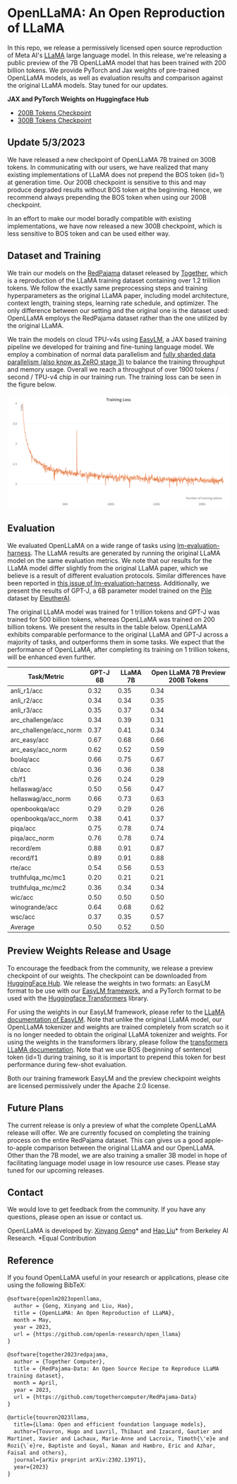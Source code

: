 # OpenLLaMA: An Open Reproduction of LLaMA

In this repo, we release a permissively licensed open source reproduction of Meta AI's [LLaMA](https://ai.facebook.com/blog/large-language-model-llama-meta-ai/) large language model. In this release, we're releasing a public preview of the 7B OpenLLaMA model that has been trained with 200 billion tokens. We provide PyTorch and Jax weights of pre-trained OpenLLaMA models, as well as evaluation results and comparison against the original LLaMA models. Stay tuned for our updates.

**JAX and PyTorch Weights on Huggingface Hub**
- [200B Tokens Checkpoint](https://huggingface.co/openlm-research/open_llama_7b_preview_200bt)
- [300B Tokens Checkpoint](https://huggingface.co/openlm-research/open_llama_7b_preview_300bt)


## Update 5/3/2023
We have released a new checkpoint of OpenLLaMA 7B trained on 300B tokens. In communicating
with our users, we have realized that many existing implementations of LLaMA does not
prepend the BOS token (id=1) at generation time. Our 200B checkpoint is sensitive
to this and may produce degraded results without BOS token at the beginning. Hence,
we recommend always prepending the BOS token when using our 200B checkpoint.

In an effort to make our model boradly compatible with existing implementations, we have now
released a new 300B checkpoint, which is less sensitive to BOS token and can be used
either way.


## Dataset and Training

We train our models on the [RedPajama](https://www.together.xyz/blog/redpajama) dataset released by [Together](https://www.together.xyz/), which is a reproduction of the LLaMA training dataset containing over 1.2 trillion tokens. We follow the exactly same preprocessing steps and training hyperparameters as the original LLaMA paper, including model architecture, context length, training steps, learning rate schedule, and optimizer.  The only difference between our setting and the original one is the dataset used: OpenLLaMA employs the RedPajama dataset rather than the one utilized by the original LLaMA.

We train the models on cloud TPU-v4s using [EasyLM](https://github.com/young-geng/EasyLM), a JAX based training pipeline we developed for training and fine-tuning language model. We employ a combination of normal data parallelism and [fully sharded data parallelism (also know as ZeRO stage 3)](https://engineering.fb.com/2021/07/15/open-source/fsdp/) to balance the training throughput and memory usage. Overall we reach a throughput of over 1900 tokens / second / TPU-v4 chip in our training run. The training loss can be seen in the figure below.

![](media/loss_200bt.png)



## Evaluation

We evaluated OpenLLaMA on a wide range of tasks using [lm-evaluation-harness](https://github.com/EleutherAI/lm-evaluation-harness).  The LLaMA results are generated by running the original LLaMA model on the same evaluation metrics. We note that our results for the LLaMA model differ slightly from the original LLaMA paper, which we believe is a result of different evaluation protocols. Similar differences have been reported in [this issue of lm-evaluation-harness](https://github.com/EleutherAI/lm-evaluation-harness/issues/443). Additionally, we present the results of GPT-J, a 6B parameter model trained on the [Pile](https://pile.eleuther.ai/) dataset by [EleutherAI](https://www.eleuther.ai/).

The original LLaMA model was trained for 1 trillion tokens and GPT-J was trained for 500 billion tokens, whereas OpenLLaMA was trained on 200 billion tokens.  We present the results in the table below. OpenLLaMA exhibits comparable performance to the original LLaMA and GPT-J across a majority of tasks, and outperforms them in some tasks. We expect that the performance of OpenLLaMA, after completing its training on 1 trillion tokens, will be enhanced even further.


| **Task/Metric**        | **GPT-J 6B** | **LLaMA 7B** | **Open LLaMA 7B Preview 200B Tokens** |
| ---------------------- | ------------ | ------------ | ------------------------------------- |
| anli_r1/acc            | 0.32         | 0.35         | 0.34                                  |
| anli_r2/acc            | 0.34         | 0.34         | 0.35                                  |
| anli_r3/acc            | 0.35         | 0.37         | 0.34                                  |
| arc_challenge/acc      | 0.34         | 0.39         | 0.31                                  |
| arc_challenge/acc_norm | 0.37         | 0.41         | 0.34                                  |
| arc_easy/acc           | 0.67         | 0.68         | 0.66                                  |
| arc_easy/acc_norm      | 0.62         | 0.52         | 0.59                                  |
| boolq/acc              | 0.66         | 0.75         | 0.67                                  |
| cb/acc                 | 0.36         | 0.36         | 0.38                                  |
| cb/f1                  | 0.26         | 0.24         | 0.29                                  |
| hellaswag/acc          | 0.50         | 0.56         | 0.47                                  |
| hellaswag/acc_norm     | 0.66         | 0.73         | 0.63                                  |
| openbookqa/acc         | 0.29         | 0.29         | 0.26                                  |
| openbookqa/acc_norm    | 0.38         | 0.41         | 0.37                                  |
| piqa/acc               | 0.75         | 0.78         | 0.74                                  |
| piqa/acc_norm          | 0.76         | 0.78         | 0.74                                  |
| record/em              | 0.88         | 0.91         | 0.87                                  |
| record/f1              | 0.89         | 0.91         | 0.88                                  |
| rte/acc                | 0.54         | 0.56         | 0.53                                  |
| truthfulqa_mc/mc1      | 0.20         | 0.21         | 0.21                                  |
| truthfulqa_mc/mc2      | 0.36         | 0.34         | 0.34                                  |
| wic/acc                | 0.50         | 0.50         | 0.50                                  |
| winogrande/acc         | 0.64         | 0.68         | 0.62                                  |
| wsc/acc                | 0.37         | 0.35         | 0.57                                  |
| Average                | 0.50         | 0.52         | 0.50                                  |




## Preview Weights Release and Usage

To encourage the feedback from the community, we release a preview checkpoint of our weights. The checkpoint can be downloaded from [HuggingFace Hub](https://huggingface.co/openlm-research/open_llama_7b_preview_200bt). We release the weights in two formats: an EasyLM format to be use with our [EasyLM framework](https://github.com/young-geng/EasyLM), and a PyTorch format to be used with the [Huggingface Transformers](https://huggingface.co/docs/transformers/index) library.

For using the weights in our EasyLM framework, please refer to the [LLaMA documentation of EasyLM](https://github.com/young-geng/EasyLM/blob/main/docs/llama.md). Note that unlike the original LLaMA model, our OpenLLaMA tokenizer and weights are trained completely from scratch so it is no longer needed to obtain the original LLaMA tokenizer and weights. For using the weights in the transformers library, please follow the [transformers LLaMA documentation](https://huggingface.co/docs/transformers/main/model_doc/llama). Note that we use BOS (beginning of sentence) token (id=1) during training, so it is important to prepend this token for best performance during few-shot evaluation.

Both our training framework EasyLM and the preview checkpoint weights are licensed permissively under the Apache 2.0 license.


## Future Plans

The current release is only a preview of what the complete OpenLLaMA release will offer. We are currently focused on completing the training process on the entire RedPajama dataset. This can gives us a good apple-to-apple comparison between the original LLaMA and our OpenLLaMA. Other than the 7B model, we are also training a smaller 3B model in hope of facilitating language model usage in low resource use cases.  Please stay tuned for our upcoming releases.



## Contact

We would love to get feedback from the community. If you have any questions, please open an issue or contact us.

OpenLLaMA is developed by:
[Xinyang Geng](https://young-geng.xyz/)* and [Hao Liu](https://www.haoliu.site/)* from Berkeley AI Research.
*Equal Contribution


## Reference

If you found OpenLLaMA useful in your research or applications, please cite using the following BibTeX:
```
@software{openlm2023openllama,
  author = {Geng, Xinyang and Liu, Hao},
  title = {OpenLLaMA: An Open Reproduction of LLaMA},
  month = May,
  year = 2023,
  url = {https://github.com/openlm-research/open_llama}
}
```
```
@software{together2023redpajama,
  author = {Together Computer},
  title = {RedPajama-Data: An Open Source Recipe to Reproduce LLaMA training dataset},
  month = April,
  year = 2023,
  url = {https://github.com/togethercomputer/RedPajama-Data}
}
```
```
@article{touvron2023llama,
  title={Llama: Open and efficient foundation language models},
  author={Touvron, Hugo and Lavril, Thibaut and Izacard, Gautier and Martinet, Xavier and Lachaux, Marie-Anne and Lacroix, Timoth{\'e}e and Rozi{\`e}re, Baptiste and Goyal, Naman and Hambro, Eric and Azhar, Faisal and others},
  journal={arXiv preprint arXiv:2302.13971},
  year={2023}
}
```
